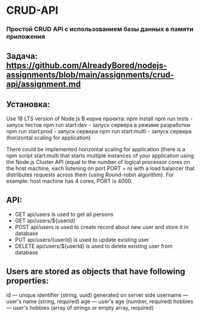 # CRUD-API

### Простой CRUD API с использованием базы данных в памяти приложения
## Задача: https://github.com/AlreadyBored/nodejs-assignments/blob/main/assignments/crud-api/assignment.md

## Установка:
Use 18 LTS version of Node.js
В корне проекта:
npm install
npm run tests - запуск тестов
npm run start:dev - запуск сервера в режиме разработки
npm run start:prod - запуск сервера
npm run start:multi - запуск сервера (horizontal scaling for application)

There could be implemented horizontal scaling for application (there is a npm script start:multi that starts multiple instances of your application using the Node.js Cluster API (equal to the number of logical processor cores on the host machine, each listening on port PORT + n) with a load balancer that distributes requests across them (using Round-robin algorithm). For example: host machine has 4 cores, PORT is 4000.

## API:
- GET api/users is used to get all persons
- GET api/users/${userId}
- POST api/users is used to create record about new user and store it in database
- PUT api/users/{userId} is used to update existing user
- DELETE api/users/${userId} is used to delete existing user from database

## Users are stored as objects that have following properties:
id — unique identifier (string, uuid) generated on server side
username — user's name (string, required)
age — user's age (number, required)
hobbies — user's hobbies (array of strings or empty array, required)